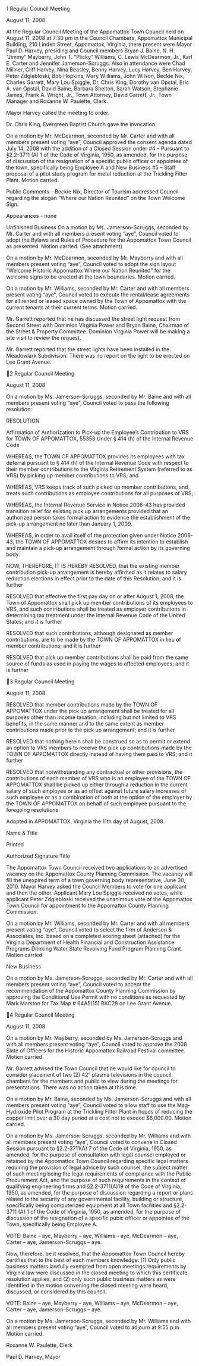 1  Regular Council Meeting

August 11, 2008

At the Regular Council Meeting of the Appomattox Town Council held on August 11, 2008 at
7:30 pm in the Council Chambers, Appomattox Municipal Building, 210 Linden Street,
Appomattox, Virginia, there present were Mayor Paul D. Harvey, presiding and Council
members Bryan J. Baine, N. H. “Jimmy” Mayberry, John T. “Plicky” Williams, C. Lewis
McDearmon, Jr., Karl E. Carter and Jennifer Jamerson-Scruggs.   Also in attendance were Chad
Millner, Cliff Harvey, Nina Beasley, Benny Harvey, Lucy Harvey, Ben Harvey, Peter
Zdgiebloski, Bob Hopkins, Mary Williams, John Wilson, Beckie Nix, Charles Garrett, Mary Lou
Spiggle, Dr. Chris King, Dorothy van Opstal, Eric A. van Opstal, David Baine, Barbara Shelton,
Sarah Watson, Stephanie James, Frank A. Wright, Jr., Town Attorney, David Garrett, Jr., Town
Manager and Roxanne W. Paulette, Clerk.

Mayor Harvey called the meeting to order.

Dr. Chris King, Evergreen Baptist Church gave the invocation.

On a motion by Mr. McDearmon, seconded by Mr. Carter and with all members present voting
“aye”, Council approved the consent agenda dated July 14, 2008 with the addition of a Closed
Session under #4 – Pursuant to §2.2-3711 (A) 1 of the Code of Virginia, 1950, as amended, for
the purpose of discussion of the resignation of a specific public officer or appointee of the town,
specifically being Employee A and New Business #5 – Staff proposal of a pilot study program
for metal reduction at the Trickling Filter Plant.  Motion carried.

Public Comments – Beckie Nix, Director of Tourism addressed Council regarding the slogan
“Where our Nation Reunited” on the Town Welcome Sign.

Appearances - none

Unfinished Business
On a motion by Ms. Jamerson-Scruggs, seconded by Mr. Carter and with all members present
voting “aye”, Council voted to adopt the Bylaws and Rules of Procedure for the Appomattox
Town Council as presented.  Motion carried.  (See attachment)

On a motion by Mr. McDearmon, seconded by Mr. Mayberry and with all members present
voting “aye”, Council voted to adopt the sign layout “Welcome Historic Appomattox Where our
Nation Reunited” for the welcome signs to be erected at the town boundaries.  Motion carried.

On a motion by Mr. Williams, seconded by Mr. Carter and with all members present voting
“aye”, Council voted to execute the rental/lease agreements for all rented or leased space owned
by the Town of Appomattox with the current tenants at their current terms.  Motion carried.

Mr. Garrett reported that he has discussed the street light request from Second Street with
Dominion Virginia Power and Bryan Baine, Chairman of the Street & Property Committee.
Dominion Virginia Power will be making a site visit to review the request.

Mr. Garrett reported that the street lights have been installed in the Meadowlark Subdivision.
There was no report on the light to be erected on Lee Grant Avenue.

2  Regular Council Meeting

August 11, 2008

On a motion by Ms. Jamerson-Scruggs, seconded by Mr. Baine and with all members present
voting “aye”, Council voted to pass the following resolution:

 RESOLUTION

Affirmation of Authorization to Pick-up the Employee’s Contribution to VRS for TOWN OF
APPOMATTOX, 55358
Under § 414 (h) of the Internal Revenue Code

WHEREAS, the TOWN OF APPOMATTOX provides its employees with tax deferral pursuant to
§ 414 (h) of the Internal Revenue Code with respect to their member contributions to the
Virginia Retirement System (referred to as VRS) by picking up member contributions to VRS;
and

WHEREAS, VRS keeps track of such picked up member contributions, and treats such
contributions as employee contributions for all purposes of VRS;

WHEREAS, the Internal Revenue Service in Notice 2006-43 has provided transition relief for
existing pick up arrangements provided that an authorized person takes formal action to
evidence the establishment of the pick-up arrangement no later than January 1, 2009.

WHEREAS, in order to avail itself of the protection given under Notice 2006-43, the TOWN OF
APPOMATTOX desires to affirm its intention to establish and maintain a pick-up arrangement
through formal action by its governing body.

NOW, THEREFORE, IT IS HEREBY RESOLVED, that the existing member contribution pick-up
arrangement is hereby affirmed as it relates to salary reduction elections in effect prior to the
date of this Resolution, and it is further

RESOLVED that effective the first pay day on or after August 1, 2008, the Town of Appomattox
shall pick up member contributions of its employees to VRS, and such contributions shall be
treated as employer contributions in determining tax treatment under the Internal Revenue Code
of the United States; and it is further

RESOLVED that such contributions, although designated as member contributions, are to be
made by the TOWN OF APPOMATTOX in lieu of member contributions; and it is further

RESOLVED that pick up member contributions shall be paid from the same source of funds as
used in paying the wages to affected employees; and it is further

3  Regular Council Meeting

August 11, 2008

RESOLVED that member contributions made by the TOWN OF APPOMATTOX under the pick
up arrangement shall be treated for all purposes other than income taxation, including but not
limited to VRS benefits, in the same manner and to the same extent as member contributions
made prior to the pick up arrangement; and it is further

RESOLVED that nothing herein shall be construed so as to permit or extend an option to VRS
members to receive the pick up contributions made by the TOWN OF APPOMATTOX directly
instead of having them paid to VRS; and it further

RESOLVED that notwithstanding any contractual or other provisions, the contributions of each
member of VRS who is an employee of the TOWN OF APPOMATTOX shall be picked up either
through a reduction in the current salary of such employee or as an offset against future salary
increases of such employee or as a combination of both at the option of the employer by the
TOWN OF APPOMATTOX on behalf of such employee pursuant to the foregoing resolutions.

Adopted in APPOMATTOX, Virginia the 11th day of August, 2008.

Name & Title

Printed

Authorized Signature  Title

The Appomattox Town Council received two applications to an advertised vacancy on the
Appomattox County Planning Commission.  The vacancy will fill the unexpired term of a town
governing body representative, June 30, 2010.  Mayor Harvey asked the Council Members to
vote for one applicant and then the other.  Applicant Mary Lou Spiggle received no votes, while
applicant Peter Zdgiebloski received the unanimous vote of the Appomattox Town Council for
appointment to the Appomattox County Planning Commission.

On a motion by Mr. Williams, seconded by Mr. Carter and with all members present voting
“aye”, Council voted to select the firm of Anderson & Associates, Inc. based on a completed
scoring sheet (attached) for the Virginia Department of Health Financial and Construction
Assistance Programs Drinking Water State Revolving Fund Program Planning Grant.
Motion carried.

New Business

On a motion by Ms. Jamerson-Scruggs, seconded by Mr. Carter and with all members present
voting “aye”, Council voted to accept the recommendation of the Appomattox County Planning
Commission by approving the Conditional Use Permit with no conditions as requested by Mark
Marston for Tax Map # 64A5(15) BKC28 on Lee Grant Avenue.

4  Regular Council Meeting

August 11, 2008

On a motion by Mr. Mayberry, seconded by Ms. Jamerson-Scruggs and with all members
present voting “aye”, Council voted to approve the 2008 Slate of Officers for the Historic
Appomattox Railroad Festival committee.  Motion carried.

Mr. Garrett advised the Town Council that he would like for council to consider placement of
two (2) 42” plasma televisions in the council chambers for the members and public to view
during the meetings for presentations.  There was no action taken at this time.

On a motion by Mr. Baine, seconded by Ms. Jamerson-Scruggs and with all members present
voting “aye”, Council voted to allow staff to use the Mag-Hydroxide Pilot Program at the
Trickling Filter Plant in hopes of reducing the copper limit over a 30 day period at a cost not to
exceed $6,000.00.   Motion carried.

On a motion by Ms. Jamerson-Scruggs, seconded by Mr. Williams and with all members present
voting “aye”, Council voted to convene in Closed Session pursuant to §2.2-3711(A) 7 of the
Code of Virginia, 1950, as amended, for the purpose of consultation with legal counsel employed
or retained by the Appomattox Town Council regarding specific legal matters requiring the
provision of legal advice by such counsel, the subject matter of such meeting being the legal
requirements of compliance with the Public Procurement Act, and the purpose of such
requirements in the context of qualifying engineering firms and §2.2-3711(A)19 of the Code of
Virginia, 1950, as amended, for the purpose of discussion regarding a report or plans related to
the security of any governmental facility, building or structure, specifically being computerized
equipment at all Town facilities and §2.2-3711 (A) 1 of the Code of Virginia, 1950, as amended,
for the purpose of discussion of the resignation of a specific pubic officer or appointee of the
Town, specifically being Employee A.

VOTE:  Baine – aye, Mayberry – aye, Williams – aye, McDearmon – aye, Carter – aye,
Jamerson-Scruggs – aye.

Now, therefore, be it resolved, that the Appomattox Town Council hereby certifies that to the
best of each members knowledge:  (1) Only public business matters lawfully exempted from
open meetings requirements by Virginia law were discussed in the closed meeting to which this
certificate resolution applies, and (2) only such public business matters as were identified in the
motion convening the closed meeting were heard, discussed, or considered by this council.

VOTE:  Baine – aye, Mayberry – aye, Williams – aye, McDearmon – aye, Carter – aye,
Jamerson-Scruggs – aye.

On a motion by Ms. Jamerson-Scruggs, seconded by Mr. Williams and with all members present
voting “aye”, Council voted to adjourn at 9:55 p.m.  Motion carried.

Roxanne W. Paulette, Clerk

Paul D. Harvey, Mayor

